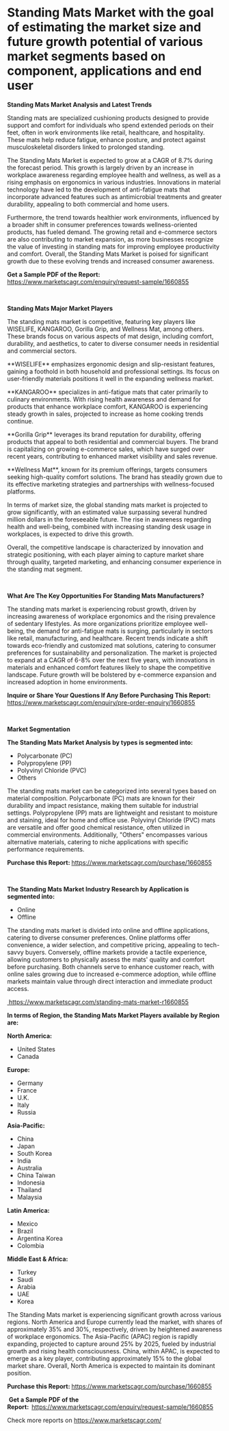 <p><h1>Standing Mats Market with the goal of estimating the market size and future growth potential of various market segments based on component, applications and end user</h1></p><p><strong>Standing Mats Market Analysis and Latest Trends</strong></p>
<p><p>Standing mats are specialized cushioning products designed to provide support and comfort for individuals who spend extended periods on their feet, often in work environments like retail, healthcare, and hospitality. These mats help reduce fatigue, enhance posture, and protect against musculoskeletal disorders linked to prolonged standing.</p><p>The Standing Mats Market is expected to grow at a CAGR of 8.7% during the forecast period. This growth is largely driven by an increase in workplace awareness regarding employee health and wellness, as well as a rising emphasis on ergonomics in various industries. Innovations in material technology have led to the development of anti-fatigue mats that incorporate advanced features such as antimicrobial treatments and greater durability, appealing to both commercial and home users.</p><p>Furthermore, the trend towards healthier work environments, influenced by a broader shift in consumer preferences towards wellness-oriented products, has fueled demand. The growing retail and e-commerce sectors are also contributing to market expansion, as more businesses recognize the value of investing in standing mats for improving employee productivity and comfort. Overall, the Standing Mats Market is poised for significant growth due to these evolving trends and increased consumer awareness.</p></p>
<p><strong>Get a Sample PDF of the Report:&nbsp;</strong> <a href="https://www.marketscagr.com/enquiry/request-sample/1660855?utm_campaign=3019&utm_medium=2&utm_source=Github&utm_content=ia&utm_term=05042025&utm_id=standing-mats">https://www.marketscagr.com/enquiry/request-sample/1660855</a></p>
<p>&nbsp;</p>
<p><strong>Standing Mats Major Market Players</strong></p>
<p><p>The standing mats market is competitive, featuring key players like WISELIFE, KANGAROO, Gorilla Grip, and Wellness Mat, among others. These brands focus on various aspects of mat design, including comfort, durability, and aesthetics, to cater to diverse consumer needs in residential and commercial sectors.</p><p>**WISELIFE** emphasizes ergonomic design and slip-resistant features, gaining a foothold in both household and professional settings. Its focus on user-friendly materials positions it well in the expanding wellness market. </p><p>**KANGAROO** specializes in anti-fatigue mats that cater primarily to culinary environments. With rising health awareness and demand for products that enhance workplace comfort, KANGAROO is experiencing steady growth in sales, projected to increase as home cooking trends continue.</p><p>**Gorilla Grip** leverages its brand reputation for durability, offering products that appeal to both residential and commercial buyers. The brand is capitalizing on growing e-commerce sales, which have surged over recent years, contributing to enhanced market visibility and sales revenue.</p><p>**Wellness Mat**, known for its premium offerings, targets consumers seeking high-quality comfort solutions. The brand has steadily grown due to its effective marketing strategies and partnerships with wellness-focused platforms. </p><p>In terms of market size, the global standing mats market is projected to grow significantly, with an estimated value surpassing several hundred million dollars in the foreseeable future. The rise in awareness regarding health and well-being, combined with increasing standing desk usage in workplaces, is expected to drive this growth.</p><p>Overall, the competitive landscape is characterized by innovation and strategic positioning, with each player aiming to capture market share through quality, targeted marketing, and enhancing consumer experience in the standing mat segment.</p></p>
<p>&nbsp;</p>
<p><strong>What Are The Key Opportunities For Standing Mats Manufacturers?</strong></p>
<p><p>The standing mats market is experiencing robust growth, driven by increasing awareness of workplace ergonomics and the rising prevalence of sedentary lifestyles. As more organizations prioritize employee well-being, the demand for anti-fatigue mats is surging, particularly in sectors like retail, manufacturing, and healthcare. Recent trends indicate a shift towards eco-friendly and customized mat solutions, catering to consumer preferences for sustainability and personalization. The market is projected to expand at a CAGR of 6-8% over the next five years, with innovations in materials and enhanced comfort features likely to shape the competitive landscape. Future growth will be bolstered by e-commerce expansion and increased adoption in home environments.</p></p>
<p><strong>Inquire or Share Your Questions If Any Before Purchasing This Report:</strong> <a href="https://www.marketscagr.com/enquiry/pre-order-enquiry/1660855?utm_campaign=3019&utm_medium=2&utm_source=Github&utm_content=ia&utm_term=05042025&utm_id=standing-mats">https://www.marketscagr.com/enquiry/pre-order-enquiry/1660855</a></p>
<p>&nbsp;</p>
<p><strong>Market Segmentation</strong></p>
<p><strong>The Standing Mats Market Analysis by types is segmented into:</strong></p>
<p><ul><li>Polycarbonate (PC)</li><li>Polypropylene (PP)</li><li>Polyvinyl Chloride (PVC)</li><li>Others</li></ul></p>
<p><p>The standing mats market can be categorized into several types based on material composition. Polycarbonate (PC) mats are known for their durability and impact resistance, making them suitable for industrial settings. Polypropylene (PP) mats are lightweight and resistant to moisture and staining, ideal for home and office use. Polyvinyl Chloride (PVC) mats are versatile and offer good chemical resistance, often utilized in commercial environments. Additionally, "Others" encompasses various alternative materials, catering to niche applications with specific performance requirements.</p></p>
<p><strong>Purchase this Report:&nbsp;</strong><a href="https://www.marketscagr.com/purchase/1660855?utm_campaign=3019&utm_medium=2&utm_source=Github&utm_content=ia&utm_term=05042025&utm_id=standing-mats">https://www.marketscagr.com/purchase/1660855</a></p>
<p>&nbsp;</p>
<p><strong>The Standing Mats Market Industry Research by Application is segmented into:</strong></p>
<p><ul><li>Online</li><li>Offline</li></ul></p>
<p><p>The standing mats market is divided into online and offline applications, catering to diverse consumer preferences. Online platforms offer convenience, a wider selection, and competitive pricing, appealing to tech-savvy buyers. Conversely, offline markets provide a tactile experience, allowing customers to physically assess the mats' quality and comfort before purchasing. Both channels serve to enhance customer reach, with online sales growing due to increased e-commerce adoption, while offline markets maintain value through direct interaction and immediate product access.</p></p>
<p><a href="https://www.marketscagr.com/standing-mats-market-r1660855?utm_campaign=3019&utm_medium=2&utm_source=Github&utm_content=ia&utm_term=05042025&utm_id=standing-mats">&nbsp;https://www.marketscagr.com/standing-mats-market-r1660855</a></p>
<p><strong>In terms of Region, the Standing Mats Market Players available by Region are:</strong></p>
<p>
    <p> <strong> North America: </strong>
        <ul>
            <li>United States</li>
            <li>Canada</li>
        </ul>
        </p> 
    <p> <strong> Europe: </strong>
        <ul>
            <li>Germany</li>
            <li>France</li>
            <li>U.K.</li>
            <li>Italy</li>
            <li>Russia</li>
        </ul>
        </p> 
    <p> <strong> Asia-Pacific: </strong>
        <ul>
            <li>China</li>
            <li>Japan</li>
            <li>South Korea</li>
            <li>India</li>
            <li>Australia</li>
            <li>China Taiwan</li>
            <li>Indonesia</li>
            <li>Thailand</li>
            <li>Malaysia</li>
        </ul>
        </p> 
    <p> <strong> Latin America: </strong>
        <ul>
            <li>Mexico</li>
            <li>Brazil</li>
            <li>Argentina Korea</li>
            <li>Colombia</li>
        </ul>
        </p> 
    <p> <strong> Middle East & Africa: </strong>
        <ul>
            <li>Turkey</li>
            <li>Saudi</li>
            <li>Arabia</li>
            <li>UAE</li>
            <li>Korea</li>
        </ul>
    </p>
    </p>
<p><p>The Standing Mats market is experiencing significant growth across various regions. North America and Europe currently lead the market, with shares of approximately 35% and 30%, respectively, driven by heightened awareness of workplace ergonomics. The Asia-Pacific (APAC) region is rapidly expanding, projected to capture around 25% by 2025, fueled by industrial growth and rising health consciousness. China, within APAC, is expected to emerge as a key player, contributing approximately 15% to the global market share. Overall, North America is expected to maintain its dominant position.</p></p>
<p><strong>Purchase this Report: </strong><a href="https://www.marketscagr.com/purchase/1660855?utm_campaign=3019&utm_medium=2&utm_source=Github&utm_content=ia&utm_term=05042025&utm_id=standing-mats">https://www.marketscagr.com/purchase/1660855</a></p>
<p>&nbsp;<strong>Get a Sample PDF of the Report:&nbsp;&nbsp;</strong><a href="https://www.marketscagr.com/enquiry/request-sample/1660855?utm_campaign=3019&utm_medium=2&utm_source=Github&utm_content=ia&utm_term=05042025&utm_id=standing-mats">https://www.marketscagr.com/enquiry/request-sample/1660855</a></p>
<p><strong></strong></p>
<p>Check more reports on <a href="https://www.marketscagr.com/?utm_campaign=3019&utm_medium=2&utm_source=Github&utm_content=ia&utm_term=05042025&utm_id=standing-mats">https://www.marketscagr.com/</a></p>